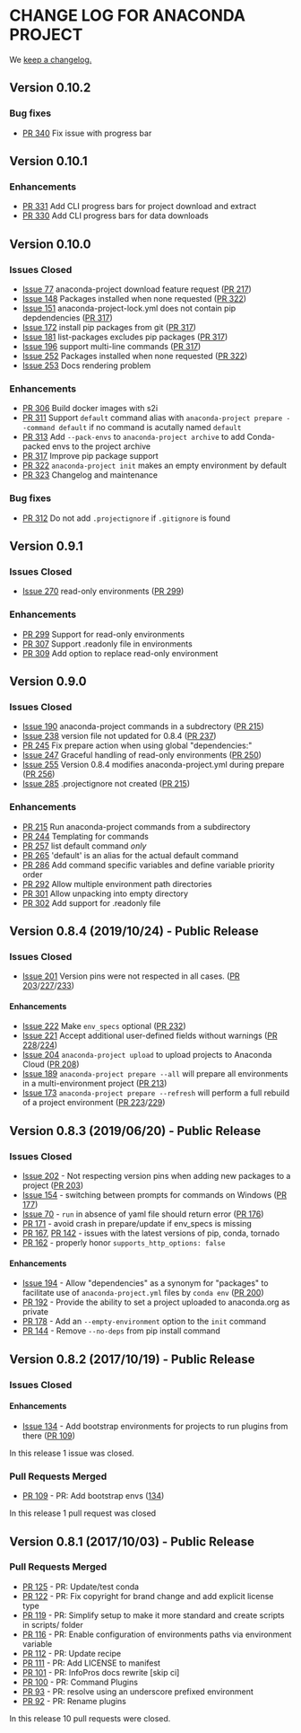 # CHANGE LOG FOR ANACONDA PROJECT

We [keep a changelog.](http://keepachangelog.com/)

## Version 0.10.2

### Bug fixes

* [PR 340](https://github.com/Anaconda-Platform/anaconda-project/pull/340) Fix issue with progress bar


## Version 0.10.1

### Enhancements

* [PR 331](https://github.com/Anaconda-Platform/anaconda-project/pull/331) Add CLI progress bars for project download and extract
* [PR 330](https://github.com/Anaconda-Platform/anaconda-project/pull/330) Add CLI progress bars for data downloads

## Version 0.10.0

### Issues Closed

* [Issue 77](https://github.com/Anaconda-Platform/anaconda-project/issues/77) anaconda-project download feature request ([PR 217](https://github.com/Anaconda-Platform/anaconda-project/pull/217))
* [Issue 148](https://github.com/Anaconda-Platform/anaconda-project/issues/148) Packages installed when none requested ([PR 322](https://github.com/Anaconda-Platform/anaconda-project/pull/322))
* [Issue 151](https://github.com/Anaconda-Platform/anaconda-project/issues/151) anaconda-project-lock.yml does not contain pip depdendencies ([PR 317](https://github.com/Anaconda-Platform/anaconda-project/pull/317))
* [Issue 172](https://github.com/Anaconda-Platform/anaconda-project/issues/172) install pip packages from git ([PR 317](https://github.com/Anaconda-Platform/anaconda-project/pull/317))
* [Issue 181](https://github.com/Anaconda-Platform/anaconda-project/issues/181) list-packages excludes pip packages ([PR 317](https://github.com/Anaconda-Platform/anaconda-project/pull/317))
* [Issue 196](https://github.com/Anaconda-Platform/anaconda-project/issues/196) support multi-line commands ([PR 317](https://github.com/Anaconda-Platform/anaconda-project/pull/317))
* [Issue 252](https://github.com/Anaconda-Platform/anaconda-project/issues/252) Packages installed when none requested ([PR 322](https://github.com/Anaconda-Platform/anaconda-project/pull/322))
* [Issue 253](https://github.com/Anaconda-Platform/anaconda-project/issues/253) Docs rendering problem

### Enhancements

* [PR 306](https://github.com/Anaconda-Platform/anaconda-project/pull/306) Build docker images with s2i
* [PR 311](https://github.com/Anaconda-Platform/anaconda-project/pull/311) Support `default` command alias with `anaconda-project prepare --command default` if no command is acutally named `default`
* [PR 313](https://github.com/Anaconda-Platform/anaconda-project/pull/313) Add `--pack-envs` to `anaconda-project archive` to add Conda-packed envs to the project archive
* [PR 317](https://github.com/Anaconda-Platform/anaconda-project/pull/317) Improve pip package support
* [PR 322](https://github.com/Anaconda-Platform/anaconda-project/pull/322) `anaconda-project init` makes an empty environment by default
* [PR 323](https://github.com/Anaconda-Platform/anaconda-project/pull/323) Changelog and maintenance

### Bug fixes

* [PR 312](https://github.com/Anaconda-Platform/anaconda-project/pull/312) Do not add `.projectignore` if `.gitignore` is found

## Version 0.9.1

### Issues Closed

* [Issue 270](https://github.com/Anaconda-Platform/anaconda-project/issues/270) read-only environments ([PR 299](https://github.com/Anaconda-Platform/anaconda-project/pull/299))


### Enhancements

* [PR 299](https://github.com/Anaconda-Platform/anaconda-project/pull/299) Support for read-only environments 
* [PR 307](https://github.com/Anaconda-Platform/anaconda-project/pull/307) Support .readonly file in environments
* [PR 309](https://github.com/Anaconda-Platform/anaconda-project/pull/309) Add option to replace read-only environment

## Version 0.9.0

### Issues Closed

* [Issue 190](https://github.com/Anaconda-Platform/anaconda-project/issues/238) anaconda-project commands in a subdrectory ([PR 215](https://github.com/Anaconda-Platform/anaconda-project/pull/215))
* [Issue 238](https://github.com/Anaconda-Platform/anaconda-project/issues/238) version file not updated for 0.8.4 ([PR 237](https://github.com/Anaconda-Platform/anaconda-project/pull/237))
* [PR 245](https://github.com/Anaconda-Platform/anaconda-project/pull/245) Fix prepare action when using global "dependencies:"
* [Issue 247](https://github.com/Anaconda-Platform/anaconda-project/issues/247) Graceful handling of read-only environments ([PR 250](https://github.com/Anaconda-Platform/anaconda-project/pull/250))
* [Issue 255](https://github.com/Anaconda-Platform/anaconda-project/issues/255) Version 0.8.4 modifies anaconda-project.yml during prepare ([PR 256](https://github.com/Anaconda-Platform/anaconda-project/pull/256))
* [Issue 285](https://github.com/Anaconda-Platform/anaconda-project/issues/285) .projectignore not created ([PR 215](https://github.com/Anaconda-Platform/anaconda-project/pull/215))

### Enhancements

* [PR 215](https://github.com/Anaconda-Platform/anaconda-project/pull/215) Run anaconda-project commands from a subdirectory
* [PR 244](https://github.com/Anaconda-Platform/anaconda-project/pull/244) Templating for commands
* [PR 257](https://github.com/Anaconda-Platform/anaconda-project/pull/257) list default command *only*
* [PR 265](https://github.com/Anaconda-Platform/anaconda-project/pull/265) 'default' is an alias for the actual default command
* [PR 286](https://github.com/Anaconda-Platform/anaconda-project/pull/286) Add command specific variables and define variable priority order
* [PR 292](https://github.com/Anaconda-Platform/anaconda-project/pull/292) Allow multiple environment path directories
* [PR 301](https://github.com/Anaconda-Platform/anaconda-project/pull/301) Allow unpacking into empty directory 
* [PR 302](https://github.com/Anaconda-Platform/anaconda-project/pull/302) Add support for .readonly file


## Version 0.8.4 (2019/10/24) - Public Release

### Issues Closed

* [Issue 201](https://github.com/Anaconda-Platform/anaconda-project/issues/201) Version pins were not respected in all cases. ([PR 203](https://github.com/Anaconda-Platform/anaconda-project/pull/203)/[227](https://github.com/Anaconda-Platform/anaconda-project/pull/227)/[233](https://github.com/Anaconda-Platform/anaconda-project/pull/233))

#### Enhancements

* [Issue 222](https://github.com/Anaconda-Platform/anaconda-project/issues/222) Make `env_specs` optional ([PR 232](https://github.com/Anaconda-Platform/anaconda-project/pull/232))
* [Issue 221](https://github.com/Anaconda-Platform/anaconda-project/issues/221) Accept additional user-defined fields without warnings ([PR 228](https://github.com/Anaconda-Platform/anaconda-project/pull/228)/[224](https://github.com/Anaconda-Platform/anaconda-project/pull/224))
* [Issue 204](https://github.com/Anaconda-Platform/anaconda-project/issues/204) `anaconda-project upload` to upload projects to Anaconda Cloud ([PR 208](https://github.com/Anaconda-Platform/anaconda-project/pull/208))
* [Issue 189](https://github.com/Anaconda-Platform/anaconda-project/issues/189) `anaconda-project prepare --all` will prepare all environments in a multi-environment project ([PR 213](https://github.com/Anaconda-Platform/anaconda-project/pull/213))
* [Issue 173](https://github.com/Anaconda-Platform/anaconda-project/issues/173) `anaconda-project prepare --refresh` will perform a full rebuild of a project environment ([PR 223](https://github.com/Anaconda-Platform/anaconda-project/pull/223)/[229](https://github.com/Anaconda-Platform/anaconda-project/pull/229))

## Version 0.8.3 (2019/06/20) - Public Release

### Issues Closed

* [Issue 202](https://github.com/Anaconda-Platform/anaconda-project/issues/201) - Not respecting version pins when adding new packages to a project ([PR 203](https://github.com/Anaconda-Platform/anaconda-project/pull/203))
* [Issue 154](https://github.com/Anaconda-Platform/anaconda-project/issues/154) - switching between prompts for commands on Windows ([PR 177](https://github.com/Anaconda-Platform/anaconda-project/pull/177))
* [Issue 70](https://github.com/Anaconda-Platform/anaconda-project/issues/70) - `run` in absence of yaml file should return error ([PR 176](https://github.com/Anaconda-Platform/anaconda-project/pull/176))
* [PR 171](https://github.com/Anaconda-Platform/anaconda-project/pull/171) - avoid crash in prepare/update if env_specs is missing
* [PR 167](https://github.com/Anaconda-Platform/anaconda-project/pull/167), [PR 142](https://github.com/Anaconda-Platform/anaconda-project/pull/142) - issues with the latest versions of pip, conda, tornado
* [PR 162](https://github.com/Anaconda-Platform/anaconda-project/pull/162) - properly honor `supports_http_options: false`

#### Enhancements

* [Issue 194](https://github.com/Anaconda-Platform/anaconda-project/issues/194) - Allow "dependencies" as a synonym for "packages" to facilitate use of `anaconda-project.yml` files by `conda env` ([PR 200](https://github.com/Anaconda-Platform/anaconda-project/pull/200))
* [PR 192](https://github.com/Anaconda-Platform/anaconda-project/pull/192) - Provide the ability to set a project uploaded to anaconda.org as private
* [PR 178](https://github.com/Anaconda-Platform/anaconda-project/pull/178) - Add an `--empty-environment` option to the `init` command
* [PR 144](https://github.com/Anaconda-Platform/anaconda-project/pull/144) - Remove `--no-deps` from pip install command

## Version 0.8.2 (2017/10/19) - Public Release

### Issues Closed

#### Enhancements

* [Issue 134](https://github.com/anaconda-platform/anaconda-project/issues/134) - Add bootstrap environments for projects to run plugins from there ([PR 109](https://github.com/Anaconda-Platform/anaconda-project/pull/109))

In this release 1 issue was closed.

### Pull Requests Merged

* [PR 109](https://github.com/anaconda-platform/anaconda-project/pull/109) - PR: Add bootstrap envs ([134](https://github.com/Anaconda-Platform/anaconda-project/issues/134))

In this release 1 pull request was closed


## Version 0.8.1 (2017/10/03) - Public Release

### Pull Requests Merged

* [PR 125](https://github.com/anaconda-platform/anaconda-project/pull/125) - PR: Update/test conda
* [PR 122](https://github.com/anaconda-platform/anaconda-project/pull/122) - PR: Fix copyright for brand change and add explicit license type
* [PR 119](https://github.com/anaconda-platform/anaconda-project/pull/119) - PR: Simplify setup to make it more standard and create scripts in scripts/ folder
* [PR 116](https://github.com/anaconda-platform/anaconda-project/pull/116) - PR: Enable configuration of environments paths via environment variable
* [PR 112](https://github.com/anaconda-platform/anaconda-project/pull/112) - PR: Update recipe
* [PR 111](https://github.com/anaconda-platform/anaconda-project/pull/111) - PR: Add LICENSE to manifest
* [PR 101](https://github.com/anaconda-platform/anaconda-project/pull/101) - PR: InfoPros docs rewrite [skip ci]
* [PR 100](https://github.com/anaconda-platform/anaconda-project/pull/100) - PR: Command Plugins 
* [PR 93](https://github.com/anaconda-platform/anaconda-project/pull/93) - PR: resolve using an underscore prefixed environment
* [PR 92](https://github.com/anaconda-platform/anaconda-project/pull/92) - PR: Rename plugins

In this release 10 pull requests were closed.
